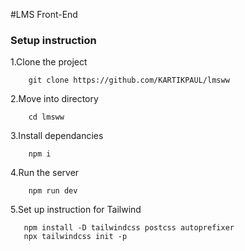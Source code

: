 #LMS Front-End

### Setup instruction

1.Clone the project

```
    git clone https://github.com/KARTIKPAUL/lmsww

```

2.Move into directory

```
    cd lmsww

```

3.Install dependancies

```
    npm i

```

4.Run the server

```
    npm run dev

```

5.Set up instruction for Tailwind

```
   npm install -D tailwindcss postcss autoprefixer
   npx tailwindcss init -p
   
```
